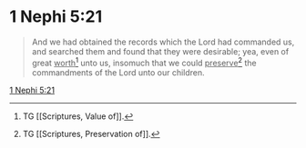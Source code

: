 # 1 Nephi 5:21

> And we had obtained the records which the Lord had commanded us, and searched them and found that they were desirable; yea, even of great <u>worth</u>[^a] unto us, insomuch that we could <u>preserve</u>[^b] the commandments of the Lord unto our children.

[1 Nephi 5:21](https://www.churchofjesuschrist.org/study/scriptures/bofm/1-ne/5?lang=eng&id=p21#p21)


[^a]: TG [[Scriptures, Value of]].
[^b]: TG [[Scriptures, Preservation of]].
